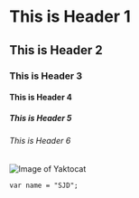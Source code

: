 # This is Header 1
## This is Header 2
### This is Header 3
#### This is Header 4
##### This is Header 5
###### This is Header 6

![Image of Yaktocat](https://octodex.github.com/images/yaktocat.png)

```
var name = "SJD";
```
